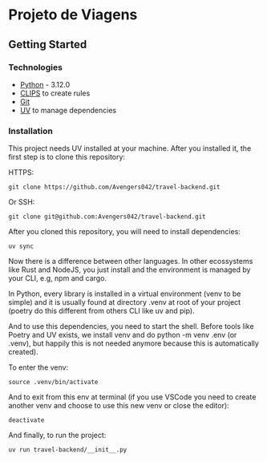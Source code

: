 # Projeto de Viagens

## Getting Started

### Technologies

* [Python](https://www.python.org/) - 3.12.0
* [CLIPS](https://clipsrules.net/) to create rules
* [Git](https://git-scm.com/)
* [UV](https://docs.astral.sh/uv/) to manage dependencies


### Installation

This project needs UV installed at your machine. After you installed it, the first step is to clone this repository:

HTTPS:

```
git clone https://github.com/Avengers042/travel-backend.git
```

Or SSH:

```
git clone git@github.com:Avengers042/travel-backend.git
```

After you cloned this repository, you will need to install dependencies:

```
uv sync
```

Now there is a difference between other languages. In other ecossystems like Rust and NodeJS, you just install and the environment is managed by your CLI, e.g, npm and cargo.

In Python, every library is installed in a virtual environment (venv to be simple) and it is usually found at directory .venv at root of your project (poetry do this different from others CLI like uv and pip).

And to use this dependencies, you need to start the shell. Before tools like Poetry and UV exists, we install venv and do python -m venv .env (or .venv), but happily this is not needed anymore because this is automatically created).

To enter the venv:

```
source .venv/bin/activate
```

And to exit from this env at terminal (if you use VSCode you need to create another venv and choose to use this new venv or close the editor):

```
deactivate
```

And finally, to run the project:
```
uv run travel-backend/__init__.py
```
